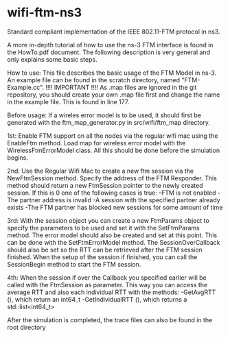 # wifi-ftm-ns3
Standard compliant implementation of the IEEE 802.11-FTM protocol in ns3.

A more in-depth tutorial of how to use the ns-3 FTM interface is found in the HowTo.pdf document.
The following description is very general and only explains some basic steps.

How to use:
This file describes the basic usage of the FTM Model in ns-3.
An example file can be found in the scratch directory, named "FTM-Example.cc".
!!!!  IMPORTANT !!!!
As .map files are ignored in the git repository, you should create your own .map file first and change the name in the example file. This is found in line 177.

Before usage:
If a wireles error model is to be used, it should first be generated with the ftm_map_generator.py in src/wifi/ftm_map directory.

1st:
Enable FTM support on all the nodes via the regular wifi mac using the EnableFtm method.
Load map for wireless error model with the WirelessFtmErrorModel class.
All this should be done before the simulation begins.

2nd:
Use the Regular Wifi Mac to create a new ftm session via the NewFtmSession method. Specify the address of the FTM Responder.
This method should return a new FtmSession pointer to the newly created session.
If this is 0 one of the following cases is true:
-FTM is not enabled
-The partner address is invalid
-A session with the specified partner already exists
-The FTM partner has blocked new sessions for some amount of time

3rd:
With the session object you can create a new FtmParams object to specify the parameters to be used and set it with the SetFtmParams method.
The error model should also be created and set at this point. This can be done with the SetFtmErrorModel method.
The SessionOverCallback should also be set so the RTT can be retrieved after the FTM session finished.
When the setup of the session if finished, you can call the SessionBegin method to start the FTM session.

4th:
When the session if over the Callback you specified earlier will be called with the FtmSession as parameter. This way you can access the average RTT and also each individual RTT
with the methods:
-GetAvgRTT (), which return an int64_t
-GetIndividualRTT (), which returns a std::list<int64_t>

After the simulation is completed, the trace files can also be found in the root directory
